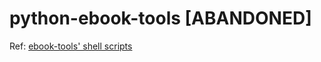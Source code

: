 # python-ebook-tools [ABANDONED]

Ref: [ebook-tools' shell scripts](https://github.com/na--/ebook-tools)
